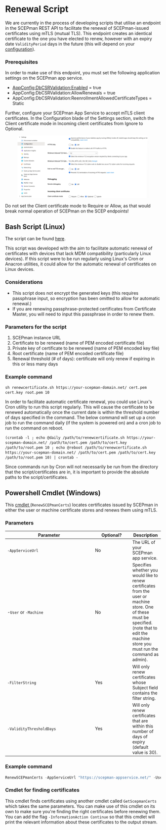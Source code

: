 # Renewal Script

We are currently in the process of developing scripts that utilise an endpoint in the SCEPman REST API to facilitate the renewal of SCEPman-issued certificates using mTLS (mutual TLS). This endpoint creates an identical certificate to the one you have elected to renew, however with an expiry date `ValidityPeriod` days in the future (this will depend on your [configuration](https://docs.scepman.com/advanced-configuration/application-settings/certificates#appconfig-validityperioddays)).

### Prerequisites

In order to make use of this endpoint, you must set the following application settings on the SCEPman app service.

* [AppConfig:DbCSRValidation:Enabled](../../scepman-configuration/optional/application-settings/dbcsr-validation.md#appconfig-dbcsrvalidation-enabled) = true
* AppConfig:DbCSRValidation:AllowRenewals = true
* AppConfig:DbCSRValidation:ReenrollmentAllowedCertificateTypes = Static

Further, configure your SCEPman App Service to accept mTLS client certificates. In the Configuration blade of the Settings section, switch the Client certificate mode in Incoming client certificates from Ignore to Optional.

<figure><img src="../../.gitbook/assets/image (75).png" alt=""><figcaption></figcaption></figure>

Do not set the Client certificate mode to Require or Allow, as that would break normal operation of SCEPman on the SCEP endpoints!

## Bash Script (Linux)

The script can be found [here](https://github.com/scepman/csr-request/tree/dev-interactive/enroll-certificate).

This script was developed with the aim to facilitate automatic renewal of certificates with devices that lack MDM compatibility (particularly Linux devices). If this script were to be run regularly using Linux's Cron or Anacron utilities, it could allow for the automatic renewal of certificates on Linux devices.

### Considerations

* This script does not encrypt the generated keys (this requires passphrase input, so encryption has been omitted to allow for automatic renewal.)
* If you are renewing passphrase-protected certificates from Certificate Master, you will need to input this passphrase in order to renew them.

### Parameters for the script

1. SCEPman instance URL
2. Certificate to be renewed (name of PEM encoded certificate file)
3. Private key of certificate to be renewed (name of PEM encoded key file)
4. Root certificate (name of PEM encoded certificate file)
5. Renewal threshold (# of days): certificate will only renew if expiring in this or less many days

### Example command

```
sh renewcertificate.sh https://your-scepman-domain.net/ cert.pem cert.key root.pem 10
```

In order to facilitate automatic certificate renewal, you could use Linux's Cron utility to run this script regularly. This will cause the certificate to be renewed automatically once the current date is within the threshold number of days specified in the command. The below command will set up a cron job to run the command daily (if the system is powered on) and a cron job to run the command on reboot.

```
(crontab -l ; echo @daily /path/to/renewcertificate.sh https://your-scepman-domain.net/ /path/to/cert.pem /path/to/cert.key /path/to/root.pem 10 ; echo @reboot /path/to/renewcertificate.sh https://your-scepman-domain.net/ /path/to/cert.pem /path/to/cert.key /path/to/root.pem 10) | crontab -
```

Since commands run by Cron will not necessarily be run from the directory that the script/certificates are in, it is important to provide the absolute paths to the script/certificates.

## Powershell Cmdlet (Windows)

This [cmdlet ](https://github.com/scepman/scepclient/blob/ScriptESTRenewal/RenewSCEPmanCerts.ps1)(`RenewSCEPmanCerts`) locates certificates issued by SCEPman in either the user or machine certificate stores and renews them using mTLS.&#x20;

### Parameters

<table><thead><tr><th width="270">Parameter</th><th width="107">Optional?</th><th>Description</th></tr></thead><tbody><tr><td><code>-AppServiceUrl</code></td><td>No</td><td>The URL of your SCEPman app service.</td></tr><tr><td>-<code>User</code> or <code>-Machine</code></td><td>No</td><td>Specifies whether you would like to renew certificates from the user or machine store. One of these must be specified. (note that to edit the machine store you must run the command as admin).</td></tr><tr><td><code>-FilterString</code></td><td>Yes</td><td>Will only renew certificates whose Subject field contains the filter string.</td></tr><tr><td><code>-ValidityThresholdDays</code></td><td>Yes</td><td>Will only renew certificates that are within this number of days of expiry (default value is 30).</td></tr></tbody></table>

### Example command

```powershell
RenewSCEPmanCerts -AppServiceUrl "https://scepman-appservice.net/" -User -ValidityThresholdDays 100 -FilterString "certificate"
```

### Cmdlet for finding certificates

This cmdlet finds certificates using another cmdlet called `GetScepmanCerts` which takes the same parameters. You can make use of this cmdlet on its own to make sure you're finding the right certificates before renewing them. You can add the flag `-InformationAction Continue` so that this cmdlet will print the relevant information about these certificates to the output stream.
